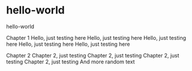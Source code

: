 # hello-world
hello-world

Chapter 1
Hello, just testing here
Hello, just testing here
Hello, just testing here
Hello, just testing here
Hello, just testing here


Chapter 2
Chapter 2, just testing
Chapter 2, just testing
Chapter 2, just testing
Chapter 2, just testing
And more random text

